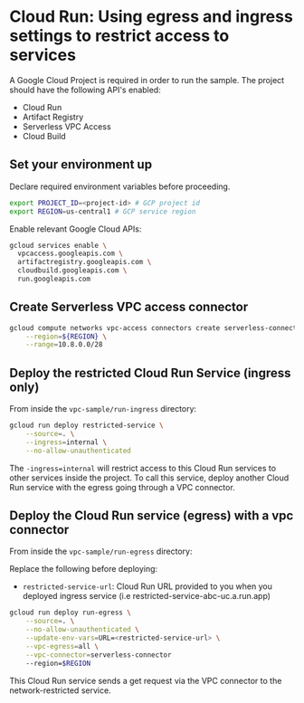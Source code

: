 # Cloud Run: Using egress and ingress settings to restrict access to services 

A Google Cloud Project is required in order to run the sample. The project should have the following API's enabled:

* Cloud Run
* Artifact Registry
* Serverless VPC Access
* Cloud Build

## Set your environment up

Declare required environment variables before proceeding.

```sh
export PROJECT_ID=<project-id> # GCP project id
export REGION=us-central1 # GCP service region
```

Enable relevant Google Cloud APIs:

```sh
gcloud services enable \
  vpcaccess.googleapis.com \
  artifactregistry.googleapis.com \
  cloudbuild.googleapis.com \
  run.googleapis.com
```

## Create Serverless VPC access connector

```sh
gcloud compute networks vpc-access connectors create serverless-connector \
    --region=${REGION} \
    --range=10.8.0.0/28
```

## Deploy the restricted Cloud Run Service (ingress only)

From inside the `vpc-sample/run-ingress` directory:

```sh
gcloud run deploy restricted-service \
    --source=. \
    --ingress=internal \
    --no-allow-unauthenticated
```

The `-ingress=internal` will restrict access to this Cloud Run services to other services inside the project.
To call this service, deploy another Cloud Run service with the egress going through a VPC connector.


## Deploy the Cloud Run service (egress) with a vpc connector

From inside the `vpc-sample/run-egress` directory:

Replace the following before deploying:
* `restricted-service-url`: Cloud Run URL provided to you when you deployed ingress service (i.e restricted-service-abc-uc.a.run.app)

```sh
gcloud run deploy run-egress \
    --source=. \
    --no-allow-unauthenticated \
    --update-env-vars=URL=<restricted-service-url> \
    --vpc-egress=all \
    --vpc-connector=serverless-connector
    --region=$REGION
```

This Cloud Run service sends a get request via the VPC connector to the network-restricted service.
